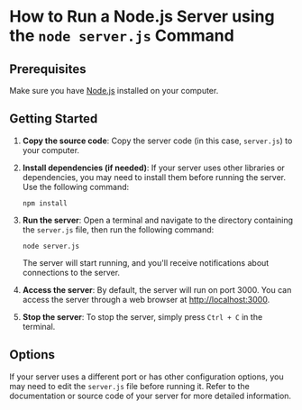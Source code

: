 # How to Run a Node.js Server using the `node server.js` Command

## Prerequisites

Make sure you have [Node.js](https://nodejs.org/) installed on your computer.

## Getting Started

1. **Copy the source code**: Copy the server code (in this case, `server.js`) to your computer.

2. **Install dependencies (if needed)**: If your server uses other libraries or dependencies, you may need to install them before running the server. Use the following command:

    ```
    npm install
    ```

3. **Run the server**: Open a terminal and navigate to the directory containing the `server.js` file, then run the following command:

    ```
    node server.js
    ```

    The server will start running, and you'll receive notifications about connections to the server.

4. **Access the server**: By default, the server will run on port 3000. You can access the server through a web browser at [http://localhost:3000](http://localhost:3000).

5. **Stop the server**: To stop the server, simply press `Ctrl + C` in the terminal.

## Options

If your server uses a different port or has other configuration options, you may need to edit the `server.js` file before running it. Refer to the documentation or source code of your server for more detailed information.

